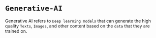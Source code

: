 # `Generative-AI`

Generative AI refers to `Deep learning models` that can generate the high quality `Texts`, `Images`, and other content based on the `data` that they are trained on.  
